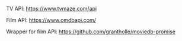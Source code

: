TV API: https://www.tvmaze.com/api

Film API: https://www.omdbapi.com/

Wrapper for film API: https://github.com/grantholle/moviedb-promise
